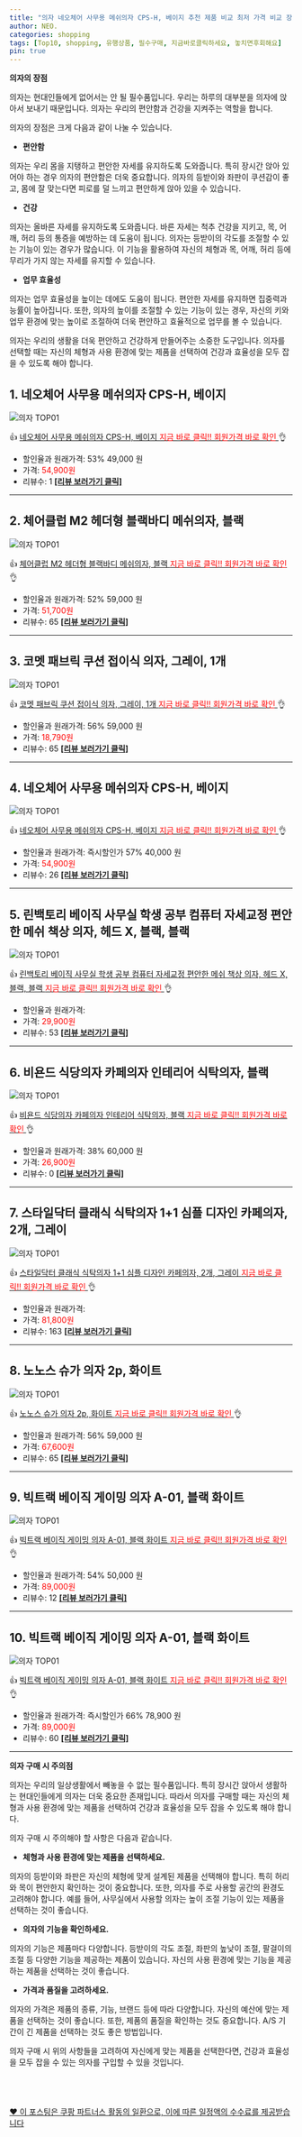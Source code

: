 ```yaml
---
title: "의자 네오체어 사무용 메쉬의자 CPS-H, 베이지 추천 제품 비교 최저 가격 비교 장점 구매가이드"
author: NEO.
categories: shopping
tags: [Top10, shopping, 유행상품, 필수구매, 지금바로클릭하세요, 놓치면후회해요]
pin: true
---
```

**의자의 장점**

의자는 현대인들에게 없어서는 안 될 필수품입니다. 우리는 하루의 대부분을 의자에 앉아서 보내기 때문입니다. 의자는 우리의 편안함과 건강을 지켜주는 역할을 합니다.

의자의 장점은 크게 다음과 같이 나눌 수 있습니다.

* **편안함**

의자는 우리 몸을 지탱하고 편안한 자세를 유지하도록 도와줍니다. 특히 장시간 앉아 있어야 하는 경우 의자의 편안함은 더욱 중요합니다. 의자의 등받이와 좌판이 쿠션감이 좋고, 몸에 잘 맞는다면 피로를 덜 느끼고 편안하게 앉아 있을 수 있습니다.

* **건강**

의자는 올바른 자세를 유지하도록 도와줍니다. 바른 자세는 척추 건강을 지키고, 목, 어깨, 허리 등의 통증을 예방하는 데 도움이 됩니다. 의자는 등받이의 각도를 조절할 수 있는 기능이 있는 경우가 많습니다. 이 기능을 활용하여 자신의 체형과 목, 어깨, 허리 등에 무리가 가지 않는 자세를 유지할 수 있습니다.

* **업무 효율성**

의자는 업무 효율성을 높이는 데에도 도움이 됩니다. 편안한 자세를 유지하면 집중력과 능률이 높아집니다. 또한, 의자의 높이를 조절할 수 있는 기능이 있는 경우, 자신의 키와 업무 환경에 맞는 높이로 조절하여 더욱 편안하고 효율적으로 업무를 볼 수 있습니다.

의자는 우리의 생활을 더욱 편안하고 건강하게 만들어주는 소중한 도구입니다. 의자를 선택할 때는 자신의 체형과 사용 환경에 맞는 제품을 선택하여 건강과 효율성을 모두 잡을 수 있도록 해야 합니다.

   

## 1. 네오체어 사무용 메쉬의자 CPS-H, 베이지

![의자 TOP01](https://thumbnail9.coupangcdn.com/thumbnails/remote/490x490ex/image/retail/images/4088950430767205-518ff178-a195-4393-9197-03ab75320057.jpg)


👍 [네오체어 사무용 메쉬의자 CPS-H, 베이지 <font color=red> 지금 바로 클릭!! 회원가격 바로 확인 </font> ](https://link.coupang.com/re/AFFSDP?lptag=AF3617701&subid=GithubCoopas&pageKey=6999573193&traceid=V0-153&itemId=17161506151&vendorItemId=84333950510) 👌 


- 할인율과 원래가격: 53%  49,000   원
- 가격: <span style='color:red'>54,900원</span>
- 리뷰수: 1  [**[리뷰 보러가기 클릭]**](https://link.coupang.com/re/AFFSDP?lptag=AF3617701&subid=GithubCoopas&pageKey=6999573193&traceid=V0-153&itemId=17161506151&vendorItemId=84333950510)

---


   

## 2. 체어클럽 M2 헤더형 블랙바디 메쉬의자, 블랙

![의자 TOP01](https://thumbnail7.coupangcdn.com/thumbnails/remote/490x490ex/image/retail/images/1806077846456684-dfa5f098-81ab-4a01-887e-dc5bd2a5d312.jpg)


👍 [체어클럽 M2 헤더형 블랙바디 메쉬의자, 블랙 <font color=red> 지금 바로 클릭!! 회원가격 바로 확인 </font> ](https://link.coupang.com/re/AFFSDP?lptag=AF3617701&subid=GithubCoopas&pageKey=2420328&traceid=V0-153&itemId=11141271&vendorItemId=3016767190) 👌 


- 할인율과 원래가격: 52%  59,000   원
- 가격: <span style='color:red'>51,700원</span>
- 리뷰수: 65  [**[리뷰 보러가기 클릭]**](https://link.coupang.com/re/AFFSDP?lptag=AF3617701&subid=GithubCoopas&pageKey=2420328&traceid=V0-153&itemId=11141271&vendorItemId=3016767190)

---


   

## 3. 코멧 패브릭 쿠션 접이식 의자, 그레이, 1개

![의자 TOP01](https://thumbnail7.coupangcdn.com/thumbnails/remote/490x490ex/image/retail/images/794062695484527-fdb466d2-9998-4e94-a030-cef123348ebd.jpg)


👍 [코멧 패브릭 쿠션 접이식 의자, 그레이, 1개 <font color=red> 지금 바로 클릭!! 회원가격 바로 확인 </font> ](https://link.coupang.com/re/AFFSDP?lptag=AF3617701&subid=GithubCoopas&pageKey=6545520752&traceid=V0-153&itemId=14591127528&vendorItemId=81833091170) 👌 


- 할인율과 원래가격: 56%  59,000   원
- 가격: <span style='color:red'>18,790원</span>
- 리뷰수: 65  [**[리뷰 보러가기 클릭]**](https://link.coupang.com/re/AFFSDP?lptag=AF3617701&subid=GithubCoopas&pageKey=6545520752&traceid=V0-153&itemId=14591127528&vendorItemId=81833091170)

---


   

## 4. 네오체어 사무용 메쉬의자 CPS-H, 베이지

![의자 TOP01](https://thumbnail9.coupangcdn.com/thumbnails/remote/490x490ex/image/retail/images/4088950430767205-518ff178-a195-4393-9197-03ab75320057.jpg)


👍 [네오체어 사무용 메쉬의자 CPS-H, 베이지 <font color=red> 지금 바로 클릭!! 회원가격 바로 확인 </font> ](https://link.coupang.com/re/AFFSDP?lptag=AF3617701&subid=GithubCoopas&pageKey=6999573193&traceid=V0-153&itemId=17161506151&vendorItemId=84333950510) 👌 


- 할인율과 원래가격: 즉시할인가 57%  40,000   원
- 가격: <span style='color:red'>54,900원</span>
- 리뷰수: 26  [**[리뷰 보러가기 클릭]**](https://link.coupang.com/re/AFFSDP?lptag=AF3617701&subid=GithubCoopas&pageKey=6999573193&traceid=V0-153&itemId=17161506151&vendorItemId=84333950510)

---


   

## 5. 린백토리 베이직 사무실 학생 공부 컴퓨터 자세교정 편안한 메쉬 책상 의자, 헤드 X, 블랙, 블랙

![의자 TOP01](https://thumbnail10.coupangcdn.com/thumbnails/remote/490x490ex/image/vendor_inventory/89b3/c1e890e00c784c1ef97e8dc183f0d243616bfced86d65223ac2fa8328c18.jpg)


👍 [린백토리 베이직 사무실 학생 공부 컴퓨터 자세교정 편안한 메쉬 책상 의자, 헤드 X, 블랙, 블랙 <font color=red> 지금 바로 클릭!! 회원가격 바로 확인 </font> ](https://link.coupang.com/re/AFFSDP?lptag=AF3617701&subid=GithubCoopas&pageKey=7530705936&traceid=V0-153&itemId=19772151707&vendorItemId=86875205043) 👌 


- 할인율과 원래가격: 
- 가격: <span style='color:red'>29,900원</span>
- 리뷰수: 53  [**[리뷰 보러가기 클릭]**](https://link.coupang.com/re/AFFSDP?lptag=AF3617701&subid=GithubCoopas&pageKey=7530705936&traceid=V0-153&itemId=19772151707&vendorItemId=86875205043)

---


   

## 6. 비욘드 식당의자 카페의자 인테리어 식탁의자, 블랙

![의자 TOP01](https://thumbnail6.coupangcdn.com/thumbnails/remote/490x490ex/image/vendor_inventory/7e18/21de0bf719a9e7531047c01075766a6f465424f4cfaadc84ab50fd279e9a.jpg)


👍 [비욘드 식당의자 카페의자 인테리어 식탁의자, 블랙 <font color=red> 지금 바로 클릭!! 회원가격 바로 확인 </font> ](https://link.coupang.com/re/AFFSDP?lptag=AF3617701&subid=GithubCoopas&pageKey=7283928303&traceid=V0-153&itemId=18602432806&vendorItemId=85748770723) 👌 


- 할인율과 원래가격: 38%  60,000   원
- 가격: <span style='color:red'>26,900원</span>
- 리뷰수: 0  [**[리뷰 보러가기 클릭]**](https://link.coupang.com/re/AFFSDP?lptag=AF3617701&subid=GithubCoopas&pageKey=7283928303&traceid=V0-153&itemId=18602432806&vendorItemId=85748770723)

---


   

## 7. 스타일닥터 클래식 식탁의자 1+1 심플 디자인 카페의자, 2개, 그레이

![의자 TOP01](https://thumbnail6.coupangcdn.com/thumbnails/remote/490x490ex/image/vendor_inventory/5f90/ec7d8cb2d8f0b9354be1c337cbadc04bdfa65359e350e2d988c1dec86323.jpg)


👍 [스타일닥터 클래식 식탁의자 1+1 심플 디자인 카페의자, 2개, 그레이 <font color=red> 지금 바로 클릭!! 회원가격 바로 확인 </font> ](https://link.coupang.com/re/AFFSDP?lptag=AF3617701&subid=GithubCoopas&pageKey=7696187278&traceid=V0-153&itemId=20593292430&vendorItemId=87668160199) 👌 


- 할인율과 원래가격: 
- 가격: <span style='color:red'>81,800원</span>
- 리뷰수: 163  [**[리뷰 보러가기 클릭]**](https://link.coupang.com/re/AFFSDP?lptag=AF3617701&subid=GithubCoopas&pageKey=7696187278&traceid=V0-153&itemId=20593292430&vendorItemId=87668160199)

---


   

## 8. 노노스 슈가 의자 2p, 화이트

![의자 TOP01](https://thumbnail8.coupangcdn.com/thumbnails/remote/490x490ex/image/retail/images/648219249411876-9a272751-7057-498d-ade1-24712f2bcf6f.png)


👍 [노노스 슈가 의자 2p, 화이트 <font color=red> 지금 바로 클릭!! 회원가격 바로 확인 </font> ](https://link.coupang.com/re/AFFSDP?lptag=AF3617701&subid=GithubCoopas&pageKey=7530339638&traceid=V0-153&itemId=19770221022&vendorItemId=86873325461) 👌 


- 할인율과 원래가격: 56%  59,000   원
- 가격: <span style='color:red'>67,600원</span>
- 리뷰수: 65  [**[리뷰 보러가기 클릭]**](https://link.coupang.com/re/AFFSDP?lptag=AF3617701&subid=GithubCoopas&pageKey=7530339638&traceid=V0-153&itemId=19770221022&vendorItemId=86873325461)

---


   

## 9. 빅트랙 베이직 게이밍 의자 A-01, 블랙 화이트

![의자 TOP01](https://thumbnail7.coupangcdn.com/thumbnails/remote/490x490ex/image/retail/images/2021/12/31/15/1/2ae04f4c-3dc8-40e8-bd20-0a01e55a179f.jpg)


👍 [빅트랙 베이직 게이밍 의자 A-01, 블랙 화이트 <font color=red> 지금 바로 클릭!! 회원가격 바로 확인 </font> ](https://link.coupang.com/re/AFFSDP?lptag=AF3617701&subid=GithubCoopas&pageKey=6622610236&traceid=V0-153&itemId=12768357170&vendorItemId=80034519330) 👌 


- 할인율과 원래가격: 54%  50,000   원
- 가격: <span style='color:red'>89,000원</span>
- 리뷰수: 12  [**[리뷰 보러가기 클릭]**](https://link.coupang.com/re/AFFSDP?lptag=AF3617701&subid=GithubCoopas&pageKey=6622610236&traceid=V0-153&itemId=12768357170&vendorItemId=80034519330)

---


   

## 10. 빅트랙 베이직 게이밍 의자 A-01, 블랙 화이트

![의자 TOP01](https://thumbnail7.coupangcdn.com/thumbnails/remote/490x490ex/image/retail/images/2021/12/31/15/1/2ae04f4c-3dc8-40e8-bd20-0a01e55a179f.jpg)


👍 [빅트랙 베이직 게이밍 의자 A-01, 블랙 화이트 <font color=red> 지금 바로 클릭!! 회원가격 바로 확인 </font> ](https://link.coupang.com/re/AFFSDP?lptag=AF3617701&subid=GithubCoopas&pageKey=6622610236&traceid=V0-153&itemId=12768357170&vendorItemId=80034519330) 👌 


- 할인율과 원래가격: 즉시할인가 66%  78,900   원
- 가격: <span style='color:red'>89,000원</span>
- 리뷰수: 60  [**[리뷰 보러가기 클릭]**](https://link.coupang.com/re/AFFSDP?lptag=AF3617701&subid=GithubCoopas&pageKey=6622610236&traceid=V0-153&itemId=12768357170&vendorItemId=80034519330)

---
**의자 구매 시 주의점**

의자는 우리의 일상생활에서 빼놓을 수 없는 필수품입니다. 특히 장시간 앉아서 생활하는 현대인들에게 의자는 더욱 중요한 존재입니다. 따라서 의자를 구매할 때는 자신의 체형과 사용 환경에 맞는 제품을 선택하여 건강과 효율성을 모두 잡을 수 있도록 해야 합니다.

의자 구매 시 주의해야 할 사항은 다음과 같습니다.

* **체형과 사용 환경에 맞는 제품을 선택하세요.**

의자의 등받이와 좌판은 자신의 체형에 맞게 설계된 제품을 선택해야 합니다. 특히 허리와 목이 편안한지 확인하는 것이 중요합니다. 또한, 의자를 주로 사용할 공간의 환경도 고려해야 합니다. 예를 들어, 사무실에서 사용할 의자는 높이 조절 기능이 있는 제품을 선택하는 것이 좋습니다.

* **의자의 기능을 확인하세요.**

의자의 기능은 제품마다 다양합니다. 등받이의 각도 조절, 좌판의 높낮이 조절, 팔걸이의 조절 등 다양한 기능을 제공하는 제품이 있습니다. 자신의 사용 환경에 맞는 기능을 제공하는 제품을 선택하는 것이 좋습니다.

* **가격과 품질을 고려하세요.**

의자의 가격은 제품의 종류, 기능, 브랜드 등에 따라 다양합니다. 자신의 예산에 맞는 제품을 선택하는 것이 좋습니다. 또한, 제품의 품질을 확인하는 것도 중요합니다. A/S 기간이 긴 제품을 선택하는 것도 좋은 방법입니다.

의자 구매 시 위의 사항들을 고려하여 자신에게 맞는 제품을 선택한다면, 건강과 효율성을 모두 잡을 수 있는 의자를 구입할 수 있을 것입니다.<br><br><br><br><br> [ ❤  이 포스팅은 쿠팡 파트너스 활동의 일환으로, 이에 따른 일정액의 수수료를 제공받습니다](https://link.coupang.com/a/bcEFyh)